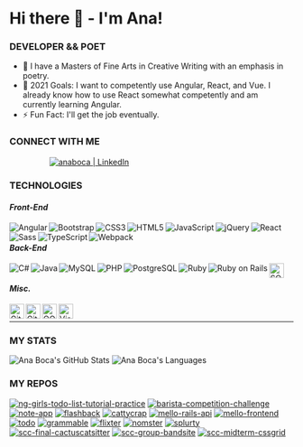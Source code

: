 # Hi there 👋 - I'm Ana!

### DEVELOPER && POET

- 🌱 I have a Masters of Fine Arts in Creative Writing with an emphasis in poetry.
- 🥅 2021 Goals: I want to competently use Angular, React, and Vue. I already know how to use React somewhat competently and am currently learning Angular.
- ⚡ Fun Fact: I'll get the job eventually.

### CONNECT WITH ME

&nbsp;&nbsp;&nbsp;&nbsp;&nbsp;&nbsp;&nbsp;&nbsp;&nbsp;&nbsp;&nbsp;&nbsp;&nbsp;&nbsp;&nbsp;&nbsp;&nbsp;&nbsp;[<img align="center" alt="anaboca | LinkedIn" src="https://cdn.iconscout.com/icon/free/png-512/linkedin-42-151143.png" />][linkedin]

### TECHNOLOGIES

#### _Front-End_

<img align="left" alt="Angular" src="https://cdn.iconscout.com/icon/free/png-32/angular-2038881-1720094.png" />
<img align="left" alt="Bootstrap" src="https://cdn.iconscout.com/icon/free/png-32/bootstrap-226077.png" />
<img align="left" alt="CSS3" src="https://cdn.iconscout.com/icon/free/png-32/css3-9-1175237.png" />
<img align="left" alt="HTML5" src="https://cdn.iconscout.com/icon/free/png-32/html5-10-569380.png" />
<img align="left" alt="JavaScript" src="https://cdn.iconscout.com/icon/free/png-32/javascript-24-1174950.png" />
<img align="left" alt="jQuery" src="https://cdn.iconscout.com/icon/free/png-32/jquery-10-1175155.png" />
<img align="left" alt="React" src="https://cdn.iconscout.com/icon/free/png-32/react-4-1175110.png" />
<img align="left" alt="Sass" src="https://cdn.iconscout.com/icon/free/png-32/sass-226054.png" />
<img align="left" alt="TypeScript" src="https://cdn.iconscout.com/icon/free/png-32/typescript-1174965.png" />
<img align="left" alt="Webpack" src="https://cdn.iconscout.com/icon/free/png-32/webpack-3-1174982.png" /><br />

#### _Back-End_

<img align="left" alt="C#" src="https://cdn.iconscout.com/icon/free/png-512/csharp-1-1175241.png" />
<img align="left" alt="Java" src="https://cdn.iconscout.com/icon/free/png-256/java-58-1174951.png" />
<img align="left" alt="MySQL" src="https://cdn.iconscout.com/icon/free/png-512/mysql-19-1174939.png" />
<img align="left" alt="PHP" src="https://cdn.iconscout.com/icon/free/png-256/php-99-1175127.png" />
<img align="left" alt="PostgreSQL" src="https://cdn.iconscout.com/icon/free/png-512/postgresql-5-569524.png" />
<img align="left" alt="Ruby" src="https://cdn.iconscout.com/icon/free/png-256/ruby-46-1175101.png" />
<img align="left" alt="Ruby on Rails" src="https://cdn.iconscout.com/icon/free/png-512/rails-2-1175112.png" />
<img align="left" alt="SQL" width="26px" src="https://cdn.iconscout.com/icon/free/png-512/sql-29-1127899.png" /><br />

#### _Misc._

<img align="left" alt="Git" width="26px" src="https://cdn.iconscout.com/icon/free/png-256/git-225996.png" />
<img align="left" alt="GitHub" width="26px" src="https://cdn.iconscout.com/icon/free/png-256/github-2506802-2100702.png" />
<img align="left" alt="OOP" width="26px" src="https://miro.medium.com/max/300/0*goJuBKoyL-zZX4RB.png" />
<img align="left" alt="Visual Studio Code" width="26px" src="https://cdn.iconscout.com/icon/free/png-512/visual-studio-code-1868941-1583105.png" /><br />

---

### MY STATS

![Ana Boca's GitHub Stats](https://github-readme-stats.vercel.app/api?username=AnaBoca&show_icons=true&theme=chartreuse-dark&count_private=true&include_all_commits=true)
![Ana Boca's Languages](https://github-readme-stats.vercel.app/api/top-langs/?username=AnaBoca&layout=compact&theme=chartreuse-dark&hide=ruby,coffeescript)

### MY REPOS

[![ng-girls-todo-list-tutorial-practice](https://github-readme-stats.vercel.app/api/pin/?username=AnaBoca&repo=ng-girls-todo-list-tutorial-practice&theme=algolia)](https://github.com/AnaBoca/ng-girls-todo-list-tutorial-practice)
[![barista-competition-challenge](https://github-readme-stats.vercel.app/api/pin/?username=AnaBoca&repo=barista-competition-challenge&theme=algolia)](https://github.com/AnaBoca/barista-competition-challenge)
[![note-app](https://github-readme-stats.vercel.app/api/pin/?username=AnaBoca&repo=note-app&theme=blueberry)](https://github.com/AnaBoca/note-app)
[![flashback](https://github-readme-stats.vercel.app/api/pin/?username=AnaBoca&repo=flashback&theme=blueberry)](https://github.com/AnaBoca/flashback)
[![cattycrap](https://github-readme-stats.vercel.app/api/pin/?username=AnaBoca&repo=cattycrap&theme=blueberry)](https://github.com/AnaBoca/cattycrap)
[![mello-rails-api](https://github-readme-stats.vercel.app/api/pin/?username=AnaBoca&repo=mello-rails-api&theme=blueberry)](https://github.com/AnaBoca/mello-rails-api)
[![mello-frontend](https://github-readme-stats.vercel.app/api/pin/?username=AnaBoca&repo=mello-frontend&theme=blueberry)](https://github.com/AnaBoca/mello-frontend)
[![todo](https://github-readme-stats.vercel.app/api/pin/?username=AnaBoca&repo=todo&theme=blueberry)](https://github.com/AnaBoca/todo)
[![grammable](https://github-readme-stats.vercel.app/api/pin/?username=AnaBoca&repo=grammable&theme=blueberry)](https://github.com/AnaBoca/grammable)
[![flixter](https://github-readme-stats.vercel.app/api/pin/?username=AnaBoca&repo=flixter&theme=blueberry)](https://github.com/AnaBoca/flixter)
[![nomster](https://github-readme-stats.vercel.app/api/pin/?username=AnaBoca&repo=nomster&theme=blueberry)](https://github.com/AnaBoca/nomster)
[![splurty](https://github-readme-stats.vercel.app/api/pin/?username=AnaBoca&repo=splurty&theme=blueberry)](https://github.com/AnaBoca/splurty)
[![scc-final-cactuscatsitter](https://github-readme-stats.vercel.app/api/pin/?username=AnaBoca&repo=scc-final-cactuscatsitter&theme=shades-of-purple)](https://github.com/AnaBoca/scc-final-cactuscatsitter)
[![scc-group-bandsite](https://github-readme-stats.vercel.app/api/pin/?username=AnaBoca&repo=scc-group-bandsite&theme=shades-of-purple)](https://github.com/AnaBoca/scc-group-bandsite)
[![scc-midterm-cssgrid](https://github-readme-stats.vercel.app/api/pin/?username=AnaBoca&repo=scc-midterm-cssgrid&theme=shades-of-purple)](https://github.com/AnaBoca/scc-midterm-cssgrid)

[linkedin]: https://www.linkedin.com/in/anaboca/

